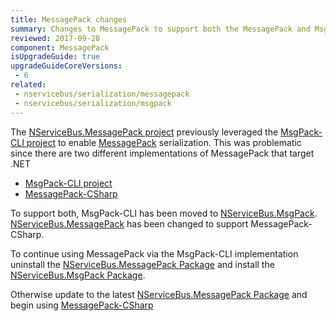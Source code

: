 ```yaml
---
title: MessagePack changes
summary: Changes to MessagePack to support both the MessagePack and MsgPack.Cli NuGet packages.
reviewed: 2017-09-28
component: MessagePack
isUpgradeGuide: true
upgradeGuideCoreVersions:
 - 6
related:
 - nservicebus/serialization/messagepack
 - nservicebus/serialization/msgpack
---
```


The [NServiceBus.MessagePack project](https://github.com/SimonCropp/NServiceBus.MessagePack) previously leveraged the [MsgPack-CLI project](https://github.com/msgpack/msgpack-cli) to enable [MessagePack](http://msgpack.org/) serialization. This was problematic since there are two different implementations of MessagePack that target .NET

 * [MsgPack-CLI project](https://github.com/msgpack/msgpack-cli)
 * [MessagePack-CSharp](https://github.com/neuecc/MessagePack-CSharp)

To support both, MsgPack-CLI has been moved to [NServiceBus.MsgPack](https://github.com/SimonCropp/NServiceBus.MsgPack). [NServiceBus.MessagePack](https://github.com/SimonCropp/NServiceBus.MessagePack) has been changed to support MessagePack-CSharp.

To continue using MessagePack via the MsgPack-CLI implementation uninstall the [NServiceBus.MessagePack Package](https://www.nuget.org/packages/NServiceBus.MessagePack/) and install the [NServiceBus.MsgPack Package](https://www.nuget.org/packages/NServiceBus.MsgPack/).

Otherwise update to the latest [NServiceBus.MessagePack Package](https://www.nuget.org/packages/NServiceBus.MessagePack/) and begin using [MessagePack-CSharp](https://github.com/neuecc/MessagePack-CSharp)